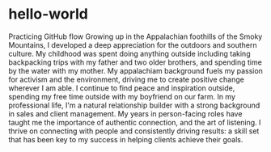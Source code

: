 # hello-world
Practicing GitHub flow
Growing up in the Appalachian foothills of the Smoky Mountains, I developed a deep appreciation for the outdoors and southern culture. My childhood was spent doing anything outside including taking backpacking trips with my father and two older brothers, and spending time by the water with my mother. My appalachiam background fuels my passion for activism and the environment, driving me to create positive change wherever I am able. I continue to find peace and inspiration outside, spending my free time outside with my boyfriend on our farm.
In my professional life, I'm a natural relationship builder with a strong background in sales and client management. My years in person-facing roles have taught me the importance of authentic connection, and the art of listening. I thrive on connecting with people and consistently driving results: a skill set that has been key to my success in helping clients achieve their goals.
